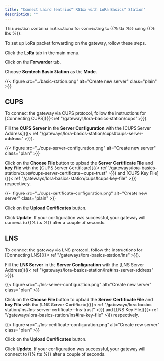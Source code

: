 ```yaml
---
title: "Connect Laird Sentrius™ RG1xx with LoRa Basics™ Station"
description: ""
---
```


This section contains instructions for connecting to {{% tts %}} using {{% lbs %}}.

<!--more-->

To set up LoRa packet forwarding on the gateway, follow these steps.

Click the **LoRa** tab in the main menu.

Click on the **Forwarder** tab.

Choose **Semtech Basic Station** as the **Mode**.

{{< figure src="../basic-station.png" alt="Create new server" class="plain" >}}

## CUPS

To connect the gateway via CUPS protocol, follow the instructions for [Connecting CUPS]({{< ref "/gateways/lora-basics-station/cups" >}}).

Fill the **CUPS Server** in the **Server Configuration** with the [CUPS Server Address]({{< ref "/gateways/lora-basics-station/cups#cups-server-address" >}}).

{{< figure src="../cups-server-configuration.png" alt="Create new server" class="plain" >}}

Click on the **Choose File** button to upload the **Server Certificate File** and **key File** with the [CUPS Server Certificate]({{< ref "/gateways/lora-basics-station/cups#cups-server-certificate--cups-trust" >}}) and [CUPS Key File]({{< ref "/gateways/lora-basics-station/cups#cups-key-file" >}}) respectively.

{{< figure src="../cups-certificate-configuration.png" alt="Create new server" class="plain" >}}

Click on the **Upload Certificates** button.

Click **Update**. If your configuration was successful, your gateway will connect to {{% tts %}} after a couple of seconds.

## LNS

To connect the gateway via LNS protocol, follow the instructions for [Connecting LNS]({{< ref "/gateways/lora-basics-station/lns" >}}).

Fill the **LNS Server** in the **Server Configuration** with the [LNS Server Address]({{< ref "/gateways/lora-basics-station/lns#lns-server-address" >}}).

{{< figure src="../lns-server-configuration.png" alt="Create new server" class="plain" >}}

Click on the **Choose File** button to upload the **Server Certificate File** and **key File** with the [LNS Server Certificate]({{< ref "/gateways/lora-basics-station/lns#lns-server-certificate--lns-trust" >}}) and [LNS Key File]({{< ref "/gateways/lora-basics-station/lns#lns-key-file" >}}) respectively.

{{< figure src="../lns-certificate-configuration.png" alt="Create new server" class="plain" >}}

Click on the **Upload Certificates** button.

Click **Update**. If your configuration was successful, your gateway will connect to {{% tts %}} after a couple of seconds.
